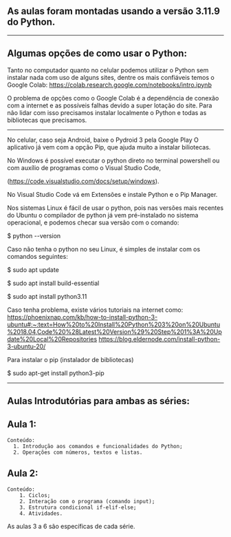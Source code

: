 As aulas foram montadas usando a versão 3.11.9 do Python.
--
----
Algumas opções de como usar o Python:
--
Tanto no computador quanto no celular podemos utilizar o Python sem instalar nada com uso de
alguns sites, dentre os mais confiáveis temos o Google Colab:
https://colab.research.google.com/notebooks/intro.ipynb


O problema de opções como o Google Colab é a dependência de conexão com a internet e as possíveis falhas devido a super lotação do site. Para não lidar com isso precisamos instalar localmente o Python e todas as bibliotecas que precisamos.

---

No celular, caso seja Android, baixe o Pydroid 3 pela Google Play O aplicativo já vem com a opção Pip, que ajuda muito a instalar biliotecas.


No Windows é possível executar o python direto no 
terminal powershell ou com auxílio de programas como 
o Visual Studio Code,

(https://code.visualstudio.com/docs/setup/windows).

No Visual Studio Code vá em Extensões e instale Python e o Pip Manager.


Nos sistemas Linux é fácil de usar o python, pois nas 
versões mais recentes do Ubuntu o compilador de python já vem pré-instalado no sistema operacional, e podemos checar sua versão com o comando:

$ python --version

Caso não tenha o python no seu Linux, é simples de 
instalar com os comandos seguintes:

$ sudo apt update

$ sudo apt install build-essential

$ sudo apt install python3.11

Caso tenha problema, existe vários tutoriais na internet como:
https://phoenixnap.com/kb/how-to-install-python-3-ubuntu#:~:text=How%20to%20Install%20Python%203%20on%20Ubuntu%2018.04,Code%20%28Latest%20Version%29%20Step%201%3A%20Update%20Local%20Repositories
https://blog.eldernode.com/install-python-3-ubuntu-20/

Para instalar o pip (instalador de bibliotecas)

$ sudo apt-get install python3-pip

----

Aulas Introdutórias para ambas as séries:
--

Aula 1:
--
    Conteúdo:
      1. Introdução aos comandos e funcionalidades do Python;
      2. Operações com números, textos e listas.

Aula 2:
--
    Conteúdo:
        1. Ciclos;
        2. Interação com o programa (comando input);
        3. Estrutura condicional if-elif-else;
        4. Atividades.

As aulas 3 a 6 são específicas de cada série.
